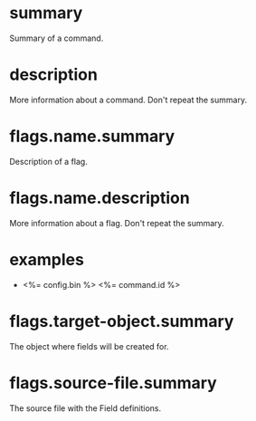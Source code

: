 # summary

Summary of a command.

# description

More information about a command. Don't repeat the summary. 

# flags.name.summary

Description of a flag.

# flags.name.description

More information about a flag. Don't repeat the summary. 

# examples

- <%= config.bin %> <%= command.id %>


# flags.target-object.summary

The object where fields will be created for.

# flags.source-file.summary

The source file with the Field definitions.
